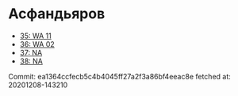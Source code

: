 # Асфандьяров
- [35: WA 11](35.md)
- [36: WA 02](36.md)
- [37: NA](37.md)
- [38: NA](38.md)

Commit: ea1364ccfecb5c4b4045ff27a2f3a86bf4eeac8e
 fetched at: 20201208-143210
